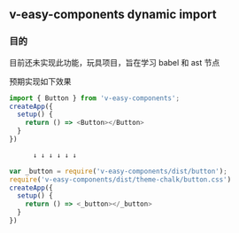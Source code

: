 ## v-easy-components dynamic import

### 目的

目前还未实现此功能，玩具项目，旨在学习 babel 和 ast 节点

预期实现如下效果

```javascript
import { Button } from 'v-easy-components';
createApp({
  setup() {
    return () => <Button></Button>
  }
})

      ↓ ↓ ↓ ↓ ↓ ↓

var _button = require('v-easy-components/dist/button');
require('v-easy-components/dist/theme-chalk/button.css')
createApp({
  setup() {
    return () => <_button></_button>
  }
})
```
